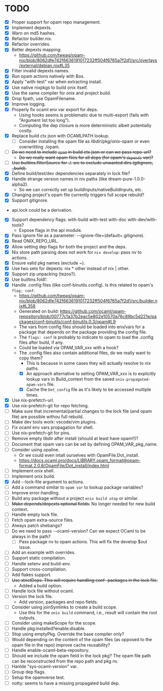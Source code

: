 
# TODO

- [x] Proper support for opam repo management.
- [x] Implement depexts.
- [x] Warn on md5 hashes.
- [x] Refactor builder.nix.
- [x] Refactor overrides.
- [x] Better depexts mapping:
  - https://github.com/tweag/opam-nix/blob/8062dfe742f6636191017232ff504f6765a7f2d1/src/overlays/external/debian.nix#L35
- [x] Filter invalid depexts names.
- [x] Run opam actions natively with Bos.
- [x] Apply "with-test" var when extracting install.
- [x] Use native nixpkgs to build onix itself.
- [x] Use the same compiler for onix and project build.
- [x] Drop fpath, use OpamFilename.
- [x] Improve logging.
- [x] Properly fix ocaml env var export for deps.
  - Using hooks seems is problematic due to multi-export (fails with "Argument list too long").
  - Computing the dep closure is more deterministic albeit potentially costly.
- [x] Replace build ctx json with OCAMLPATH lookup.
  - [ ] Consider installing the opam file as $libdir/$pkg/onix-opam or even overwritting ./opam.
- [ ] ~~Do we need to include `opam` in build ctx json or can we pass repo-url?~~
  - ~~Do we really want opam files for all deps (for opam's `depends` var)?~~
- [ ] ~~Use builtins.filterSource for ./. src to exclude unwanted dirs (gitignore, _build).~~
- [x] Define build/test/dev dependencies separately in lock file?
- [x] Handle strange version names in nix paths (like dream-pure-1.0.0-alpha2).
  - So we can correctly set up buildInputs/nativeBuildInputs, etc.
- [x] Changing project's opam file currently triggers full scope rebuild?
- [x] Support gitignore.
- api.lock could be a derivation.
- [x] Support dependency flags: with-build with-test with-doc with-dev/with-tools?
  - Expose flags in the api module.
- [x] Pass ignore file as a parameter: --ignore-file=(default=.gitignore).
- [x] Read ONIX_REPO_URL.
- [x] Allow setting dep flags for both the project and the deps. 
- [x] Nix store path parsing does not work for `nix develop`: pass nv to actions.
- [x] Ensure valid pkg names (exclude ~).
- [x] Use two sets for depexts: nix * other instead of nix | other.
- [x] Support zip unpacking (tezos?).
- [x] Use builtins.foldl’.
- [x] Handle .config files (like conf-binutils.config). Is this related to opam's `flag: conf`.
  - https://github.com/tweag/opam-nix/blob/8062dfe742f6636191017232ff504f6765a7f2d1/src/builder.nix#L358
  - Generated on build: https://github.com/ocaml/opam-repository/blob/00777c1a37b2eac5e802e10570a76c89bc5d221e/packages/conf-binutils/conf-binutils.0.3/opam#L9
  - The vars from config files should be loaded into env/vars for a package that depends on the package providing the config file.
  - The `flags: conf` is probably to indicate to opam to load the .config files after build, if any.
  - Could be loaded via OPAM_VAR_xxx with a hook?
  - The .config files also contain additional files, do we really want to copy them?
    - This is because in some cases they will actually resolve to nix paths.
    - [x] An approach alternative to setting OPAM_VAR_xxx is to explicitly lookup vars in Build_context from the saved `onix-propagated-opam-vars` file.
    - [x] Cache the `Dot_config` file as it's likely to be accessed multiple times.
- [x] Use nix-prefetch-url.
- [x] Use nix-prefetch-git for repo fetching.
- [ ] Make sure that incremental/partial changes to the lock file (and opam file) are possible withou full rebuild.
- [ ] Make dev tools work: vscode/vim plugins.
- [ ] Fix ocaml env vars propagation for shell.
- [ ] Use nix-prefetch-git for pins.
- [ ] Remove empty libdir after install (should at least have opam!!)?
- [ ] Document that opam vars can be set by defining OPAM_VAR_pkg_name.
- [ ] Consider using opaline.
  - Or we could even intall ourselves with OpamFile.Dot_install.
  - https://docs.ocaml.pro/docs/LIBRARY.opam_format@opam-format.2.0.8/OpamFile/Dot_install/index.html
- [ ] Implement onix shell.
- [ ] Implement onix build.
- [x] Add --lock-file argument to actions.
- [ ] Add a command similar to `opam var` to lookup package variables?
- [ ] Improve error-handling.
- [ ] Build any package without a project `onix build utop` or similar.
- [ ] ~~Make depends/depexts optional fields.~~ No longer needed for new build context.
- [ ] Handle empty lock file.
- [ ] Fetch opam extra-source files.
- [ ] Always patch shebangs?
- [ ] Do we need to pass --ocaml-version? Can we expect OCaml to be always in the path?
  - [ ] Pass package nv to opam actions. This will fix the develop $out issue.
- [ ] Add an example with overrides.
- [ ] Support static compilation.
- [ ] Handle setenv and build-env.
- [ ] Support cross-compilation.
- [ ] Add flakes support.
- [ ] ~~Use strictDeps. This will require handling conf- packages in the lock file.~~
  - Added a build option.
- [ ] Handle lock file without ocaml.
- [ ] Version the lock file.
  - Add version, packages and repo fields.
- [ ] Consider using joinSymlinks to create a build scope.
  - Use this for the `onix build` command, i.e., result will contain the root outputs.
- [ ] Consider using makeScope for the scope.
- [ ] Handle pkg:installed?enable:disable.
- [ ] Stop using emptyPkg. Override the base compiler only?
- [ ] Would depending on the content of the opam files (as opposed to the opam file in the repo) improve cache reusability?
- [ ] Handle enable-ocaml-beta-repository.
- [ ] Should we include the opam field in the lock pkg? The opam file path can be reconstructed from the repo path and pkg nv.
- [ ] Hanlde "sys-ocaml-version" var.
- [ ] Group dep flags.
- [ ] Setup the opamverse test.
- [ ] notty: seems to have a missing propagated build dep.
